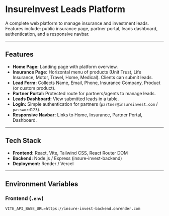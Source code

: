 # InsureInvest Leads Platform

A complete web platform to manage insurance and investment leads.  
Features include: public insurance page, partner portal, leads dashboard, authentication, and a responsive navbar.

---

## Features

- **Home Page:** Landing page with platform overview.
- **Insurance Page:** Horizontal menu of products (Unit Trust, Life Insurance, Motor, Travel, Home, Medical). Clients can submit leads.
- **Lead Form:** Collects Name, Email, Phone, Insurance Company, Product (or custom product).
- **Partner Portal:** Protected route for partners/agents to manage leads.
- **Leads Dashboard:** View submitted leads in a table.
- **Login:** Simple authentication for partners (`partner@insureinvest.com` / `password123`).
- **Responsive Navbar:** Links to Home, Insurance, Partner Portal, Dashboard.

---

## Tech Stack

- **Frontend:** React, Vite, Tailwind CSS, React Router DOM
- **Backend:** Node.js / Express (insure-invest-backend)
- **Deployment:** Render / Vercel

---

## Environment Variables

### Frontend (`.env`)

```env
VITE_API_BASE_URL=https://insure-invest-backend.onrender.com
